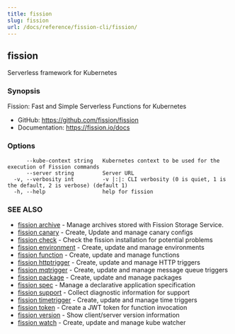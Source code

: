 ```yaml
---
title: fission
slug: fission
url: /docs/reference/fission-cli/fission/
---
```

## fission

Serverless framework for Kubernetes

### Synopsis

Fission: Fast and Simple Serverless Functions for Kubernetes

 * GitHub: https://github.com/fission/fission
 * Documentation: https://fission.io/docs


### Options

```
      --kube-context string   Kubernetes context to be used for the execution of Fission commands
      --server string         Server URL
  -v, --verbosity int         -v |:|: CLI verbosity (0 is quiet, 1 is the default, 2 is verbose) (default 1)
  -h, --help                  help for fission
```

### SEE ALSO

* [fission archive](/docs/reference/fission-cli/fission_archive/)	 - Manage archives stored with Fission Storage Service.
* [fission canary](/docs/reference/fission-cli/fission_canary/)	 - Create, Update and manage canary configs
* [fission check](/docs/reference/fission-cli/fission_check/)	 - Check the fission installation for potential problems
* [fission environment](/docs/reference/fission-cli/fission_environment/)	 - Create, update and manage environments
* [fission function](/docs/reference/fission-cli/fission_function/)	 - Create, update and manage functions
* [fission httptrigger](/docs/reference/fission-cli/fission_httptrigger/)	 - Create, update and manage HTTP triggers
* [fission mqtrigger](/docs/reference/fission-cli/fission_mqtrigger/)	 - Create, update and manage message queue triggers
* [fission package](/docs/reference/fission-cli/fission_package/)	 - Create, update and manage packages
* [fission spec](/docs/reference/fission-cli/fission_spec/)	 - Manage a declarative application specification
* [fission support](/docs/reference/fission-cli/fission_support/)	 - Collect diagnostic information for support
* [fission timetrigger](/docs/reference/fission-cli/fission_timetrigger/)	 - Create, update and manage time triggers
* [fission token](/docs/reference/fission-cli/fission_token/)	 - Create a JWT token for function invocation
* [fission version](/docs/reference/fission-cli/fission_version/)	 - Show client/server version information
* [fission watch](/docs/reference/fission-cli/fission_watch/)	 - Create, update and manage kube watcher

